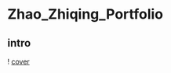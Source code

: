# Zhao_Zhiqing_Portfolio
## intro
! [cover](https://github.com/zzhao24/Zhao_Zhiqing_Portfolio/blob/dev.structure/images/cover.png)
